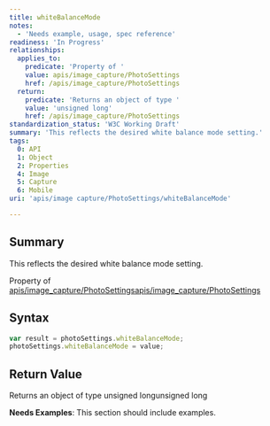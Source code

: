 ```yaml
---
title: whiteBalanceMode
notes:
  - 'Needs example, usage, spec reference'
readiness: 'In Progress'
relationships:
  applies_to:
    predicate: 'Property of '
    value: apis/image_capture/PhotoSettings
    href: /apis/image_capture/PhotoSettings
  return:
    predicate: 'Returns an object of type '
    value: 'unsigned long'
    href: /apis/image_capture/PhotoSettings
standardization_status: 'W3C Working Draft'
summary: 'This reflects the desired white balance mode setting.'
tags:
  0: API
  1: Object
  2: Properties
  4: Image
  5: Capture
  6: Mobile
uri: 'apis/image capture/PhotoSettings/whiteBalanceMode'

---
```

## <span>Summary</span>

This reflects the desired white balance mode setting.

Property of [apis/image\_capture/PhotoSettings](/apis/image_capture/PhotoSettings)[apis/image\_capture/PhotoSettings](/apis/image_capture/PhotoSettings)

## <span>Syntax</span>

``` js
var result = photoSettings.whiteBalanceMode;
photoSettings.whiteBalanceMode = value;
```

## <span>Return Value</span>

Returns an object of type unsigned longunsigned long

**Needs Examples**: This section should include examples.

